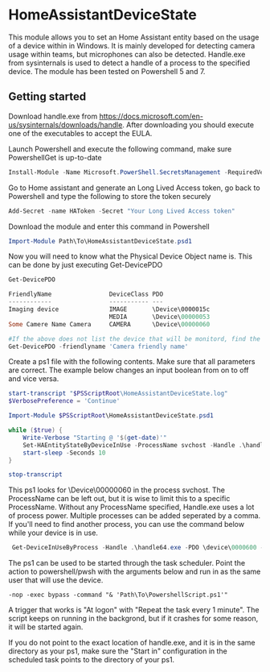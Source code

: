 # HomeAssistantDeviceState
This module allows you to set an Home Assistant entity based on the usage of a device within in Windows. It is mainly developed for detecting camera usage within teams, but microphones can also be detected. Handle.exe from sysinternals is used to detect a handle of a process to the specified device. The module has been tested on Powershell 5 and 7.

## Getting started
Download handle.exe from https://docs.microsoft.com/en-us/sysinternals/downloads/handle. After downloading you should execute one of the executables to accept the EULA.

Launch Powershell and execute the following command, make sure PowershellGet is up-to-date
```Powershell
Install-Module -Name Microsoft.PowerShell.SecretsManagement -RequiredVersion 0.2.0-alpha1 -AllowPrerelease
```

Go to Home assistant and generate an Long Lived Access token, go back to Powershell and type the following to store the token securely
```Powershell
Add-Secret -name HAToken -Secret "Your Long Lived Access token"
```

Download the module and enter this command in Powershell
```Powershell
Import-Module Path\To\HomeAssistantDeviceState.psd1
```

Now you will need to know what the Physical Device Object name is. This can be done by just executing Get-DevicePDO
```Powershell
Get-DevicePDO

FriendlyName                DeviceClass PDO
------------                ----------- ---
Imaging device              IMAGE       \Device\0000015c
                            MEDIA       \Device\00000053
Some Camere Name Camera     CAMERA      \Device\00000060

#If the above does not list the device that will be monitord, find the friendly name of your camera in Device Manager and try this command
Get-DevicePDO -friendlyname 'Camera friendly name'
```

Create a ps1 file with the following contents. Make sure that all parameters are correct. The example below changes an input boolean from on to off and vice versa.

```Powershell
start-transcript "$PSScriptRoot\HomeAssistantDeviceState.log"
$VerbosePreference = 'Continue'

Import-Module $PSScriptRoot\HomeAssistantDeviceState.psd1

while ($true) {
    Write-Verbose "Starting @ '$(get-date)'"
    Set-HAEntityStateByDeviceInUse -ProcessName svchost -Handle .\handle64.exe -PDO "\Device\00000060" -Uri "http://hassio.local:8123/" -Entity 'input_boolean.camera' -FoundStateValue 'On' -NotFoundStateValue 'Off' -SecretName HAToken -verbose
    start-sleep -Seconds 10
}

stop-transcript
```

This ps1 looks for \Device\00000060 in the process svchost. The ProcessName can be left out, but it is wise to limit this to a specific ProcessName. Without any ProcessName specified, Handle.exe uses a lot of process power. Multiple processes can be added seperated by a comma. If you'll need to find another process, you can use the command below while your device is in use.
```Powershell
 Get-DeviceInUseByProcess -Handle .\handle64.exe -PDO \device\0000600 -Verbose
 ```

The ps1 can be used to be started through the task scheduler. Point the action to powershell/pwsh with the arguments below and run in as the same user that will use the device.
```
-nop -exec bypass -command "& 'Path\To\PowershellScript.ps1'"
```
A trigger that works is "At logon" with "Repeat the task every 1 minute". The script keeps on running in the backgrond, but if it crashes for some reason, it will be started again.

If you do not point to the exact location of handle.exe, and it is in the same directory as your ps1, make sure the "Start in" configuration in the scheduled task points to the directory of your ps1.
